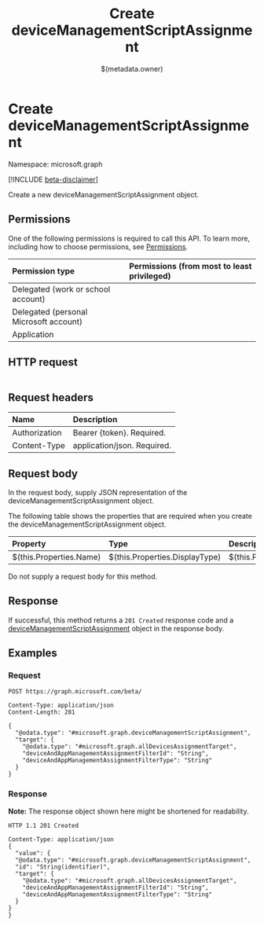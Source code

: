 ﻿---
title: "Create deviceManagementScriptAssignment"
description: ""
localization_priority: Normal
author: "$(metadata.owner)"
ms.prod: "microsoft-identity-platform"
doc_type: "apiPageType"
---

# Create deviceManagementScriptAssignment

Namespace: microsoft.graph

[!INCLUDE [beta-disclaimer](../../includes/beta-disclaimer.md)]

Create a new deviceManagementScriptAssignment object.

## Permissions

One of the following permissions is required to call this API. To learn more, including how to choose permissions, see [Permissions](/graph/permissions-reference).

| Permission type                        | Permissions (from most to least privileged) |
| :------------------------------------- | :------------------------------------------ |
| Delegated (work or school account)     |                                             |
| Delegated (personal Microsoft account) |                                             |
| Application                            |                                             |

## HTTP request

<!-- {
  "blockType": "ignored"
}
-->

```http

```

## Request headers

| Name          | Description                 |
| :------------ | :-------------------------- |
| Authorization | Bearer {token}. Required.   |
| Content-Type  | application/json. Required. |

## Request body

In the request body, supply JSON representation of the deviceManagementScriptAssignment object.

The following table shows the properties that are required when you create the deviceManagementScriptAssignment object.

| Property                | Type                           | Description                           |
| :---------------------- | :----------------------------- | :------------------------------------ |
| $(this.Properties.Name) | $(this.Properties.DisplayType) | $(this.Properties.DisplayDescription) |

Do not supply a request body for this method.

## Response

If successful, this method returns a `201 Created` response code and a [deviceManagementScriptAssignment](../resources/deviceManagementScriptAssignment.md) object in the response body.

## Examples

### Request

<!-- {
  "blockType": "request",
  "name": "create_devicemanagementscriptassignment"
}
-->

```http
POST https://graph.microsoft.com/beta/

Content-Type: application/json
Content-Length: 281

{
  "@odata.type": "#microsoft.graph.deviceManagementScriptAssignment",
  "target": {
    "@odata.type": "#microsoft.graph.allDevicesAssignmentTarget",
    "deviceAndAppManagementAssignmentFilterId": "String",
    "deviceAndAppManagementAssignmentFilterType": "String"
  }
}

```

### Response

**Note:** The response object shown here might be shortened for readability.

<!-- {
  "blockType": "response",
  "truncated": true,
  "@odata.type": "microsoft.management.services.api.deviceManagementScriptAssignment"
}
-->

```http
HTTP 1.1 201 Created

Content-Type: application/json
{
  "value": {
  "@odata.type": "#microsoft.graph.deviceManagementScriptAssignment",
  "id": "String(identifier)",
  "target": {
    "@odata.type": "#microsoft.graph.allDevicesAssignmentTarget",
    "deviceAndAppManagementAssignmentFilterId": "String",
    "deviceAndAppManagementAssignmentFilterType": "String"
  }
}
}

```